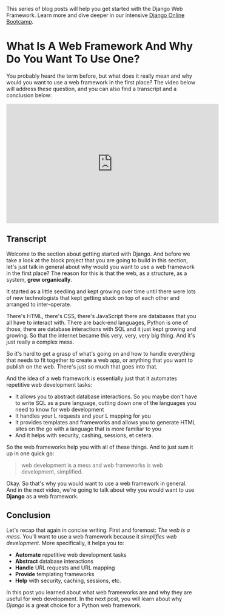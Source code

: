 This series of blog posts will help you get started with the Django Web Framework. Learn more and dive deeper in our intensive [Django Online Bootcamp](https://codingnomads.co/courses/django-course-learn-django-online).

# What Is A Web Framework And Why Do You Want To Use One?

You probably heard the term before, but what does it really mean and why would you want to use a web framework in the first place? The video below will address these question, and you can also find a transcript and a conclusion below:

<iframe width="560" height="315" src="https://www.youtube.com/watch?v=7oMt5AaTJS4" frameborder="0" allow="accelerometer; autoplay; encrypted-media; gyroscope; picture-in-picture" allowfullscreen></iframe>

## Transcript

Welcome to the section about getting started with Django. And before we take a look at the block project that you are going to build in this section, let's just talk in general about why would you want to use a web framework in the first place? The reason for this is that the web, as a structure, as a system, **grew organically**.

It started as a little seedling and kept growing over time until there were lots of new technologists that kept getting stuck on top of each other and arranged to inter-operate.

There's HTML, there's CSS, there's JavaScript there are databases that you all have to interact with. There are back-end languages, Python is one of those, there are database interactions with SQL and it just kept growing and growing. So that the internet became this very, very, very big thing. And it's just really a complex mess.

So it's hard to get a grasp of what's going on and how to handle everything that needs to fit together to create a web app, or anything that you want to publish on the web. There's just so much that goes into that.

And the idea of a web framework is essentially just that it automates repetitive web development tasks:

- It allows you to abstract database interactions. So you maybe don't have to write SQL as a pure language, cutting down one of the languages you need to know for web development
- It handles your L requests and your L mapping for you
- It provides templates and frameworks and allows you to generate HTML sites on the go with a language that is more familiar to you
- And it helps with security, cashing, sessions, et cetera.

So the web frameworks help you with all of these things. And to just sum it up in one quick go:

>web development is a mess and web frameworks is web development, simplified.

Okay. So that's why you would want to use a web framework in general. And in the next video, we're going to talk about why you would want to use **Django** as a web framework. 

## Conclusion

Let's recap that again in concise writing. First and foremost: _The web is a mess_. You'll want to use a web framework because it _simplifies web development_. More specifically, it helps you to:

- **Automate** repetitive web development tasks
- **Abstract** database interactions
- **Handle** URL requests and URL mapping
- **Provide** templating frameworks
- **Help** with security, caching, sessions, etc.

In this post you learned about what web frameworks are and why they are useful for web development. In the next post, you will learn about why _Django_ is a great choice for a Python web framework.
